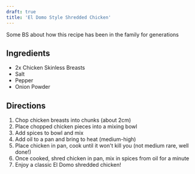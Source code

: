 ```yaml
---
draft: true
title: 'El Domo Style Shredded Chicken'
---
```


Some BS about how this recipe has been in the family for generations

## Ingredients

- 2x Chicken Skinless Breasts
- Salt
- Pepper
- Onion Powder

## Directions

1. Chop chicken breasts into chunks (about 2cm)
2. Place chopped chicken pieces into a mixing bowl
3. Add spices to bowl and mix
4. Add oil to a pan and bring to heat (medium-high)
5. Place chicken in pan, cook until it won't kill you (not medium rare, well done!)
6. Once cooked, shred chicken in pan, mix in spices from oil for a minute
7. Enjoy a classic El Domo shredded chicken!
